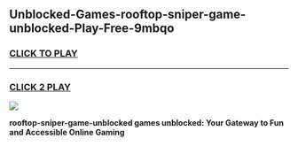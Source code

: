 
## Unblocked-Games-rooftop-sniper-game-unblocked-Play-Free-9mbqo
<h3>
<a href="https://premium76.site?title=rooftop-sniper-game-unblocked&ref=19M">CLICK TO PLAY</a></h3>
<hr>

<h3>
<a href="https://premium76.site?title=rooftop-sniper-game-unblocked&ref=19M">CLICK 2 PLAY</a>
  
</h3>

<a href="https://premium76.site?title=rooftop-sniper-game-unblocked&ref=19M"><img src="https://clearcache.store/games.png"></a>


**rooftop-sniper-game-unblocked games unblocked: Your Gateway to Fun and Accessible Online Gaming**

